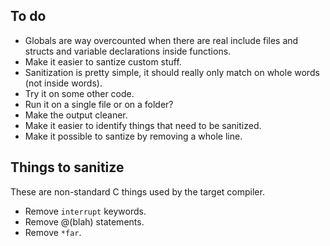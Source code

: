 ## To do

- Globals are way overcounted when there are real include files and structs and variable declarations inside functions.
- Make it easier to santize custom stuff.
- Sanitization is pretty simple, it should really only match on whole words (not inside words).
- Try it on some other code.
- Run it on a single file or on a folder?
- Make the output cleaner.
- Make it easier to identify things that need to be sanitized.
- Make it possible to santize by removing a whole line.

## Things to sanitize
These are non-standard C things used by the target compiler.

- Remove `interrupt` keywords.
- Remove @(blah) statements.
- Remove `*far`.